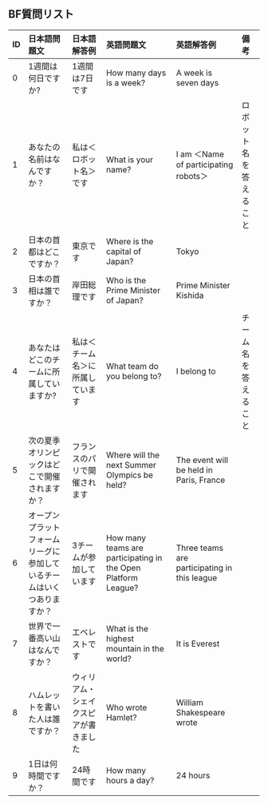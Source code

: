 ## BF質問リスト
|ID|日本語問題文|日本語解答例|英語問題文|英語解答例|備考|
|:----|:----|:----|:----|:----|:----|
|0|1週間は何日ですか?|1週間は7日です|How many days is a week?|A week is seven days| |
|1|あなたの名前はなんですか？|私は＜ロボット名＞です|What is your name?|I am ＜Name of participating robots＞|ロボット名を答えること|
|2|日本の首都はどこですか？|東京です|Where is the capital of Japan?|Tokyo| |
|3|日本の首相は誰ですか？|岸田総理です|Who is the Prime Minister of Japan?|Prime Minister Kishida| |
|4|あなたはどこのチームに所属していますか?|私は＜チーム名＞に所属しています|What team do you belong to?|I belong to <TEAM NAME>|チーム名を答えること|
|5|次の夏季オリンピックはどこで開催されますか？|フランスのパリで開催されます|Where will the next Summer Olympics be held?|The event will be held in Paris, France| |
|6|オープンプラットフォームリーグに参加しているチームはいくつありますか？|3チームが参加しています|How many teams are participating in the Open Platform League?|Three teams are participating in this league| |
|7|世界で一番高い山はなんですか？|エベレストです|What is the highest mountain in the world?|It is Everest| |
|8|ハムレットを書いた人は誰ですか？|ウィリアム・シェイクスピアが書きました|Who wrote Hamlet?|William Shakespeare wrote| |
|9|1日は何時間ですか？|24時間です|How many hours a day?|24 hours| |
